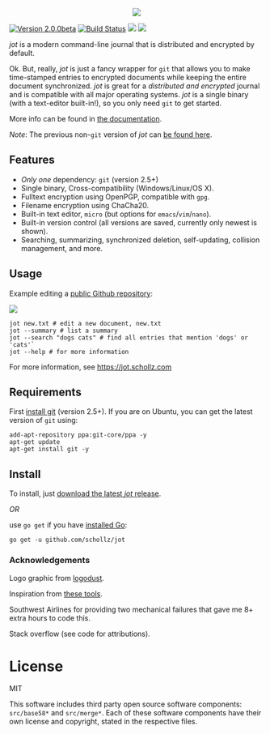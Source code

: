 <p align="center">
  <img src="https://jot.schollz.com/_static/logo.png"/>
</p>

[![Version 2.0.0beta](https://img.shields.io/badge/version-2.0.0beta-brightgreen.svg?version=flat-square)](https://github.com/schollz/jot/releases/latest)
[![Build Status](https://travis-ci.org/schollz/jot.svg?branch=master)](https://travis-ci.org/schollz/jot)
![](https://img.shields.io/badge/coverage-54%25-yellow.svg)
[![](https://img.shields.io/badge/jot-documentation-blue.svg)](https://jot.schollz.com/)

*jot* is a modern command-line journal that is distributed and encrypted by default.

Ok. But, really, *jot* is just a fancy wrapper for `git` that allows you to make time-stamped entries to encrypted documents while keeping the entire document synchronized. *jot* is great for a *distributed and encrypted* journal and is compatible with all major operating systems. *jot* is a single binary (with a text-editor built-in!), so you only need `git` to get started.

More info can be found in [the documentation](https://jot.schollz.com/).

_Note_: The previous non-`git` version of *jot* can [be found here](https://github.com/schollz/jot/tree/1.X).


Features
--------
-  *Only one* dependency: `git` (version 2.5+)
-  Single binary, Cross-compatibility (Windows/Linux/OS X).
-  Fulltext encryption using OpenPGP, compatible with `gpg`.
-  Filename encryption using ChaCha20.
-  Built-in text editor, `micro` (but options for
   `emacs`/`vim`/`nano`).
-  Built-in version control (all versions are saved, currently only
   newest is shown).
-  Searching, summarizing, synchronized deletion, self-updating,
   collision management, and more.

## Usage

Example editing a [public Github repository](https://github.com/schollz/demo):

![](https://raw.githubusercontent.com/schollz/jot/master/docs/source/_static/main_demo.gif)

```
jot new.txt # edit a new document, new.txt
jot --summary # list a summary
jot --search "dogs cats" # find all entries that mention 'dogs' or 'cats'`
jot --help # for more information
```
For more information, see https://jot.schollz.com


## Requirements

First [install git](https://git-scm.com/downloads) (version 2.5+). If you are on Ubuntu, you can get the latest version of `git` using:
```
add-apt-repository ppa:git-core/ppa -y
apt-get update
apt-get install git -y
```

## Install

To install, just [download the latest *jot* release](https://github.com/schollz/jot/releases/latest).

_OR_

use `go get` if you have [installed Go](https://golang.org/dl/):

```
go get -u github.com/schollz/jot
```


### Acknowledgements

Logo graphic from [logodust](http://logodust.com).

Inspiration from [these tools](https://jot.schollz.com/about.html#alternatives-to-jot).

Southwest Airlines for providing two mechanical failures that gave me 8+ extra hours to code this.

Stack overflow (see code for attributions).

# License

MIT

This software includes third party open source software components: `src/base58*` and `src/merge*`. Each of these software components have their own license and copyright, stated in the respective files.
